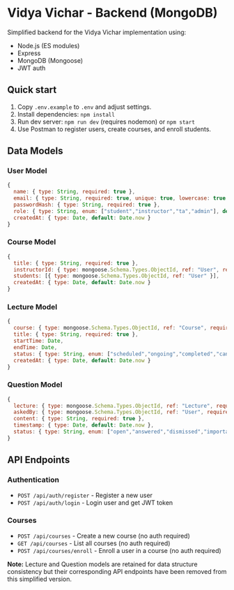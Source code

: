 # Vidya Vichar - Backend (MongoDB)

Simplified backend for the Vidya Vichar implementation using:
- Node.js (ES modules)
- Express
- MongoDB (Mongoose)
- JWT auth

## Quick start
1. Copy `.env.example` to `.env` and adjust settings.
2. Install dependencies: `npm install`
3. Run dev server: `npm run dev` (requires nodemon) or `npm start`
4. Use Postman to register users, create courses, and enroll students.

## Data Models

### User Model
```javascript
{
  name: { type: String, required: true },
  email: { type: String, required: true, unique: true, lowercase: true },
  passwordHash: { type: String, required: true },
  role: { type: String, enum: ["student","instructor","ta","admin"], default: "student" },
  createdAt: { type: Date, default: Date.now }
}
```

### Course Model
```javascript
{
  title: { type: String, required: true },
  instructorId: { type: mongoose.Schema.Types.ObjectId, ref: "User", required: true },
  students: [{ type: mongoose.Schema.Types.ObjectId, ref: "User" }],
  createdAt: { type: Date, default: Date.now }
}
```

### Lecture Model
```javascript
{
  course: { type: mongoose.Schema.Types.ObjectId, ref: "Course", required: true },
  title: { type: String, required: true },
  startTime: Date,
  endTime: Date,
  status: { type: String, enum: ["scheduled","ongoing","completed","cancelled"], default: "scheduled" },
  createdAt: { type: Date, default: Date.now }
}
```

### Question Model
```javascript
{
  lecture: { type: mongoose.Schema.Types.ObjectId, ref: "Lecture", required: true },
  askedBy: { type: mongoose.Schema.Types.ObjectId, ref: "User", required: true },
  content: { type: String, required: true },
  timestamp: { type: Date, default: Date.now },
  status: { type: String, enum: ["open","answered","dismissed","important"], default: "open" }
}
```

## API Endpoints

### Authentication
- `POST /api/auth/register` - Register a new user
- `POST /api/auth/login` - Login user and get JWT token

### Courses
- `POST /api/courses` - Create a new course (no auth required)
- `GET /api/courses` - List all courses (no auth required)
- `POST /api/courses/enroll` - Enroll a user in a course (no auth required)

**Note:** Lecture and Question models are retained for data structure consistency but their corresponding API endpoints have been removed from this simplified version.
